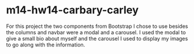 # m14-hw14-carbary-carley
For this project the two components from Bootstrap I chose to use besides the columns and navbar were a modal and a carousel. I used the modal to give a small bio about myself and the carousel I used to display my images to go along with the information. 